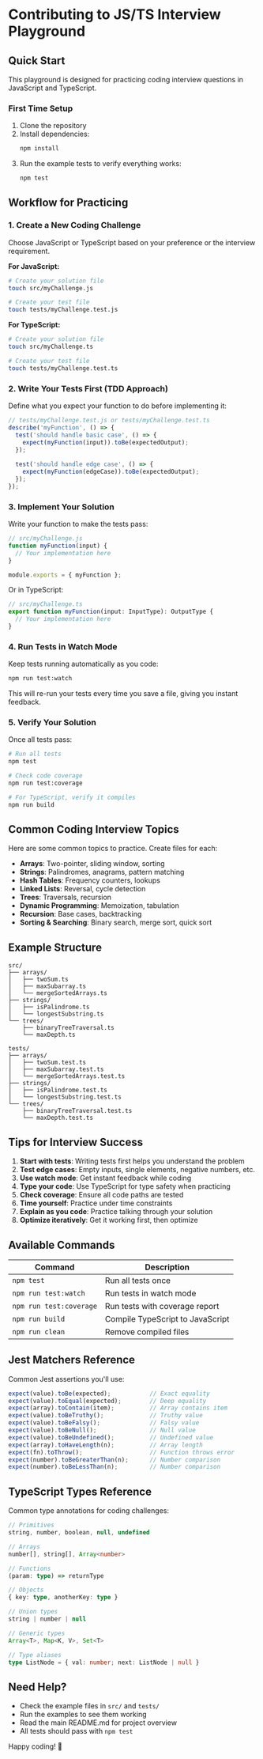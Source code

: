 # Contributing to JS/TS Interview Playground

## Quick Start

This playground is designed for practicing coding interview questions in JavaScript and TypeScript.

### First Time Setup

1. Clone the repository
2. Install dependencies:
   ```bash
   npm install
   ```
3. Run the example tests to verify everything works:
   ```bash
   npm test
   ```

## Workflow for Practicing

### 1. Create a New Coding Challenge

Choose JavaScript or TypeScript based on your preference or the interview requirement.

**For JavaScript:**
```bash
# Create your solution file
touch src/myChallenge.js

# Create your test file
touch tests/myChallenge.test.js
```

**For TypeScript:**
```bash
# Create your solution file
touch src/myChallenge.ts

# Create your test file
touch tests/myChallenge.test.ts
```

### 2. Write Your Tests First (TDD Approach)

Define what you expect your function to do before implementing it:

```javascript
// tests/myChallenge.test.js or tests/myChallenge.test.ts
describe('myFunction', () => {
  test('should handle basic case', () => {
    expect(myFunction(input)).toBe(expectedOutput);
  });
  
  test('should handle edge case', () => {
    expect(myFunction(edgeCase)).toBe(expectedOutput);
  });
});
```

### 3. Implement Your Solution

Write your function to make the tests pass:

```javascript
// src/myChallenge.js
function myFunction(input) {
  // Your implementation here
}

module.exports = { myFunction };
```

Or in TypeScript:

```typescript
// src/myChallenge.ts
export function myFunction(input: InputType): OutputType {
  // Your implementation here
}
```

### 4. Run Tests in Watch Mode

Keep tests running automatically as you code:

```bash
npm run test:watch
```

This will re-run your tests every time you save a file, giving you instant feedback.

### 5. Verify Your Solution

Once all tests pass:

```bash
# Run all tests
npm test

# Check code coverage
npm run test:coverage

# For TypeScript, verify it compiles
npm run build
```

## Common Coding Interview Topics

Here are some common topics to practice. Create files for each:

- **Arrays**: Two-pointer, sliding window, sorting
- **Strings**: Palindromes, anagrams, pattern matching
- **Hash Tables**: Frequency counters, lookups
- **Linked Lists**: Reversal, cycle detection
- **Trees**: Traversals, recursion
- **Dynamic Programming**: Memoization, tabulation
- **Recursion**: Base cases, backtracking
- **Sorting & Searching**: Binary search, merge sort, quick sort

## Example Structure

```
src/
├── arrays/
│   ├── twoSum.ts
│   ├── maxSubarray.ts
│   └── mergeSortedArrays.ts
├── strings/
│   ├── isPalindrome.ts
│   └── longestSubstring.ts
└── trees/
    ├── binaryTreeTraversal.ts
    └── maxDepth.ts

tests/
├── arrays/
│   ├── twoSum.test.ts
│   ├── maxSubarray.test.ts
│   └── mergeSortedArrays.test.ts
├── strings/
│   ├── isPalindrome.test.ts
│   └── longestSubstring.test.ts
└── trees/
    ├── binaryTreeTraversal.test.ts
    └── maxDepth.test.ts
```

## Tips for Interview Success

1. **Start with tests**: Writing tests first helps you understand the problem
2. **Test edge cases**: Empty inputs, single elements, negative numbers, etc.
3. **Use watch mode**: Get instant feedback while coding
4. **Type your code**: Use TypeScript for type safety when practicing
5. **Check coverage**: Ensure all code paths are tested
6. **Time yourself**: Practice under time constraints
7. **Explain as you code**: Practice talking through your solution
8. **Optimize iteratively**: Get it working first, then optimize

## Available Commands

| Command | Description |
|---------|-------------|
| `npm test` | Run all tests once |
| `npm run test:watch` | Run tests in watch mode |
| `npm run test:coverage` | Run tests with coverage report |
| `npm run build` | Compile TypeScript to JavaScript |
| `npm run clean` | Remove compiled files |

## Jest Matchers Reference

Common Jest assertions you'll use:

```javascript
expect(value).toBe(expected);           // Exact equality
expect(value).toEqual(expected);        // Deep equality
expect(array).toContain(item);          // Array contains item
expect(value).toBeTruthy();             // Truthy value
expect(value).toBeFalsy();              // Falsy value
expect(value).toBeNull();               // Null value
expect(value).toBeUndefined();          // Undefined value
expect(array).toHaveLength(n);          // Array length
expect(fn).toThrow();                   // Function throws error
expect(number).toBeGreaterThan(n);      // Number comparison
expect(number).toBeLessThan(n);         // Number comparison
```

## TypeScript Types Reference

Common type annotations for coding challenges:

```typescript
// Primitives
string, number, boolean, null, undefined

// Arrays
number[], string[], Array<number>

// Functions
(param: type) => returnType

// Objects
{ key: type, anotherKey: type }

// Union types
string | number | null

// Generic types
Array<T>, Map<K, V>, Set<T>

// Type aliases
type ListNode = { val: number; next: ListNode | null }
```

## Need Help?

- Check the example files in `src/` and `tests/`
- Run the examples to see them working
- Read the main README.md for project overview
- All tests should pass with `npm test`

Happy coding! 🚀

